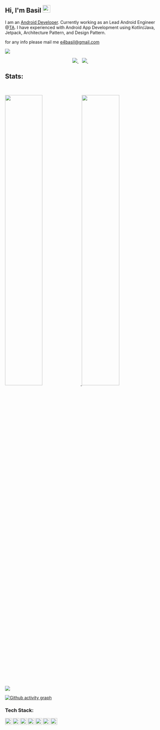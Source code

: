 <h2> Hi, I'm Basil <img src="https://media.giphy.com/media/hvRJCLFzcasrR4ia7z/giphy.gif" width="25px"> </h2> 

I am an [Android Developer](#). Currently working as an Lead Android Engineer @[TA](https://www.travancoreanalytics.com/). I have experienced with Android App Development using Kotlin/Java, Jetpack, Architecture Pattern, and Design Pattern.

for any info please mail me e4basil@gmail.com

![](https://komarev.com/ghpvc/?username=e4basil&color=brightgreen&style=flat)

<p align='center'>

<a href="https://www.linkedin.com/in/basil-k-891974a2/">
  <img src="https://img.shields.io/badge/linkedin-%230077B5.svg?&style=for-the-badge&logo=linkedin&logoColor=white" />
</a>&nbsp;&nbsp;
    <!--
<a href="https://medium.com/@e4basil">
  <img src="https://img.shields.io/badge/medium-%2312100E.svg?&style=for-the-badge&logo=medium&logoColor=white" />
</a>&nbsp;&nbsp;
  -->
<a href="mailto:e4basil@gmail.com">
  <img src="https://img.shields.io/badge/email me-%23D14836.svg?&style=for-the-badge&logo=gmail&logoColor=white" />
</a>&nbsp;&nbsp;
</p>

## Stats:

<!-- <img align ="right" src = "https://i.imgur.com/w4pKOQi.jpg" width="150" height="150"> -->

<a href="https://github.com/e4basil/e4basil" >
  
  
  <br/>
<p align="left">
  <img width="49.5%" src="https://github-readme-stats.vercel.app/api/?username=e4basil&theme=light&show_icons=true&count_private=true&hide_border=true" />
    <img width="49.5%" src="http://github-readme-streak-stats.herokuapp.com?user=e4basil&theme=light&hide_border=true" />
  
</p>
  
 <p align="left"> 
  <img align="center" src="https://github-readme-stats.vercel.app/api/top-langs/?username=e4basil&theme=light&hide_border=true"&hide_langs_below=1" />
  </p>
  
  
<!--   <img align="center" src="https://github-readme-stats.vercel.app/api?username=e4basil&show_icons=true&line_height=27&count_private=true&title_color=ffffff&text_color=c9cacc&icon_color=2bbc8a&bg_color=1d1f21" alt="Basil's GitHub Stats" /> -->

  [![Github activity graph](https://activity-graph.herokuapp.com/graph?username=e4basil&theme=react-dark&hide_border=true&color=BDDFFF&line=6E93B5&point=BDDFFF)](https://git.io/e4basil&hide_border=true)

</a>


<!-- <a href="https://github.com/e4basil/e4basil">
  
</a> -->

### Tech Stack:

[<img align="left" alt="e4basil | pub" width="22px" src="https://cdn.jsdelivr.net/npm/simple-icons@v3/icons/android.svg" />][website]
[<img align="left" alt="e4basil | pub" width="22px" src="https://cdn.jsdelivr.net/npm/simple-icons@v3/icons/java.svg" />][website]
[<img align="left" alt="e4basil | pub" width="22px" src="https://cdn.jsdelivr.net/npm/simple-icons@v3/icons/kotlin.svg" />][website]
[<img align="left" alt="e4basil | pub" width="22px" src="https://cdn.jsdelivr.net/npm/simple-icons@v3/icons/gradle.svg" />][website]
[<img align="left" alt="e4basil | pub" width="22px" src="https://cdn.jsdelivr.net/npm/simple-icons@v3/icons/flutter.svg" />][website]
[<img align="left" alt="e4basil | pub" width="22px" src="https://cdn.jsdelivr.net/npm/simple-icons@v3/icons/dart.svg" />][website]
[<img align="left" alt="e4basil | pub" width="22px" src="https://cdn.jsdelivr.net/npm/simple-icons@v3/icons/git.svg" />][website]

[website]: https://github.com/e4basil/e4basil
[twitter]: 
[instagram]: 
[linkedin]: https://www.linkedin.com/in/basil-k-891974a2/

<!--
## Languages & Frameworks:
- Android (Java/Kotlin)<img align="left" alt="android" width="22px" src="https://cdn.jsdelivr.net/npm/simple-icons@v3/icons/android.svg"/>

- Web (Laravel, React)<img align="left" alt="flutter" width="22px" src="https://cdn.jsdelivr.net/npm/simple-icons@v3/icons/react.svg"/><img align="left" alt="flutter" width="22px" src="https://cdn.jsdelivr.net/npm/simple-icons@v3/icons/laravel.svg"/>
-->

<!--
**e4basil/e4basil** is a ✨ _special_ ✨ repository because its `README.md` (this file) appears on your GitHub profile.
-->
